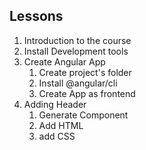 ## Lessons

1. Introduction to the course
2. Install Development tools
3. Create Angular App
    1. Create project's folder
    2. Install @angular/cli
    3. Create App as frontend
4. Adding Header
    1. Generate Component
    2. Add HTML
    3. add CSS